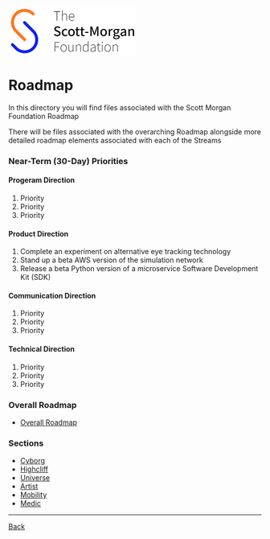 ![smf-logo](../images/smf-logo.png)
# Roadmap

In this directory you will find files associated with the Scott Morgan Foundation Roadmap

There will be files associated with the overarching Roadmap alongside more detailed roadmap elements associated with each of the Streams

### Near-Term (30-Day) Priorities
#### Progeram Direction
1. Priority
2. Priority
3. Priority
#### Product Direction
1. Complete an experiment on alternative eye tracking technology
2. Stand up a beta AWS version of the simulation network
3. Release a beta Python version of a microservice Software Development Kit (SDK)
#### Communication Direction
1. Priority
2. Priority
3. Priority
#### Technical Direction
1. Priority
2. Priority
3. Priority

### Overall Roadmap
- [Overall Roadmap](./overarching/readme.md)

### Sections
- [Cyborg](./cyborg/readme,md)
- [Highcliff](./highcliff/readme.md)
- [Universe](./universe/readme.md)
- [Artist](./artist/readme.md)
- [Mobility](./mobility/readme.md)
- [Medic](./medic/readme.md)

<hr>

[Back](../README.md)

